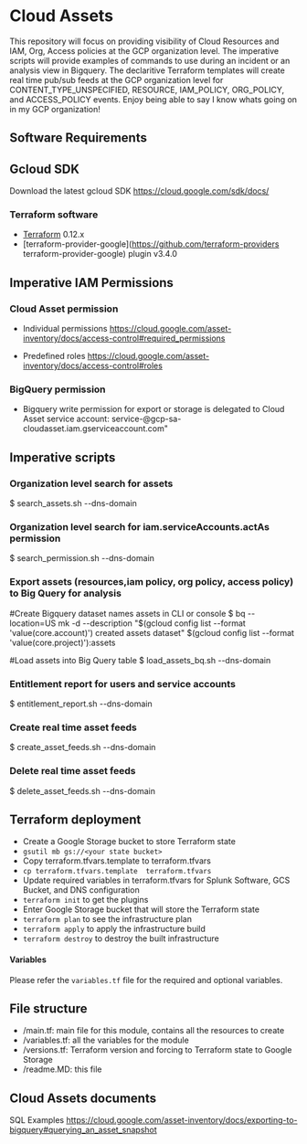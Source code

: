 # Cloud Assets
This repository will focus on providing visibility of Cloud Resources and IAM, Org, Access policies at the GCP organization level. The imperative scripts will provide examples of commands to use during an incident or an analysis view in Bigquery. The declaritive Terraform templates will create real time pub/sub feeds at the GCP organization level for CONTENT_TYPE_UNSPECIFIED, RESOURCE, IAM_POLICY, ORG_POLICY, and ACCESS_POLICY events. Enjoy being able to say I know whats going on in my GCP organization!

## Software Requirements
## Gcloud SDK
Download the latest gcloud SDK
https://cloud.google.com/sdk/docs/

### Terraform software
- [Terraform](https://www.terraform.io/downloads.html) 0.12.x
- [terraform-provider-google](https://github.com/terraform-providers terraform-provider-google) plugin v3.4.0

## Imperative IAM Permissions

### Cloud Asset permission
- Individual permissions https://cloud.google.com/asset-inventory/docs/access-control#required_permissions

- Predefined roles https://cloud.google.com/asset-inventory/docs/access-control#roles

### BigQuery permission 
- Bigquery write permission for export or storage is delegated to Cloud Asset service account: service-<your project number>@gcp-sa-cloudasset.iam.gserviceaccount.com"

## Imperative scripts 

### Organization level search for assets
$ search_assets.sh --dns-domain <Your DNS Domain>

### Organization level search for iam.serviceAccounts.actAs permission
$ search_permission.sh --dns-domain <Your DNS Domain>

### Export assets (resources,iam policy, org policy, access policy) to Big Query for analysis
#Create Bigquery dataset names assets in CLI or console
$ bq --location=US mk -d --description "$(gcloud config list --format 'value(core.account)') created assets dataset" $(gcloud config list --format 'value(core.project)'):assets

#Load assets into Big Query table 
$ load_assets_bq.sh --dns-domain <Your DNS Domain>

### Entitlement report for users and service accounts
$ entitlement_report.sh	--dns-domain <Your DNS Domain>

### Create real time asset feeds
$ create_asset_feeds.sh --dns-domain <Your DNS Domain>

### Delete real time asset feeds
$ delete_asset_feeds.sh --dns-domain <Your DNS Domain>

## Terraform deployment

-  Create a Google Storage bucket to store Terraform state 
-  `gsutil mb gs://<your state bucket>`
-  Copy terraform.tfvars.template to terraform.tfvars 
-  `cp terraform.tfvars.template  terraform.tfvars`
-  Update required variables in terraform.tfvars for Splunk Software, GCS Bucket, and DNS configuration 
- `terraform init` to get the plugins
-  Enter Google Storage bucket that will store the Terraform state
- `terraform plan` to see the infrastructure plan
- `terraform apply` to apply the infrastructure build
- `terraform destroy` to destroy the built infrastructure

#### Variables
Please refer the `variables.tf` file for the required and optional variables.

## File structure
- /main.tf: main file for this module, contains all the resources to create
- /variables.tf: all the variables for the module
- /versions.tf: Terraform version and forcing to Terraform state to Google Storage
- /readme.MD: this file


## Cloud Assets documents 
SQL Examples https://cloud.google.com/asset-inventory/docs/exporting-to-bigquery#querying_an_asset_snapshot


